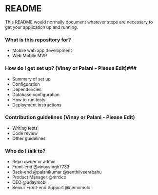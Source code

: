 # README #

This README would normally document whatever steps are necessary to get your application up and running.

### What is this repository for? ###

* Mobile web app development
* Web Mobile MVP

### How do I get set up? (Vinay or Palani - Please Edit)###

* Summary of set up
* Configuration
* Dependencies
* Database configuration
* How to run tests
* Deployment instructions

### Contribution guidelines (Vinay or Palani - Please Edit) ###

* Writing tests
* Code review
* Other guidelines

### Who do I talk to? ###

* Repo owner or admin
* Front-end @vinaysingh7733 
* Back-end @palanikumar @senthilveerabahu
* Product Manager @mrclco 
* CEO @udaymobi 
* Senior Front-end Support @nemomobi
